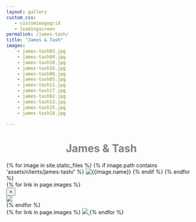 ```yaml
---
layout: gallery
custom_css:
   - customimagegrid
   - loadingscreen
permalink: /james-tash/
title: "James & Tash"
images: 
    - james-tash03.jpg
    - james-tash09.jpg
    - james-tash10.jpg
    - james-tash16.jpg
    - james-tash08.jpg
    - james-tash05.jpg
    - james-tash11.jpg
    - james-tash17.jpg
    - james-tash02.jpg
    - james-tash13.jpg
    - james-tash15.jpg
    - james-tash18.jpg
    
---
```

<div class="intro-text">
    <h1 style="color:grey;text-align:center;">James & Tash</h1>
</div>
<section class="mobile-photos">
{% for image in site.static_files %}
	{% if image.path contains 'assets/clients/james-tash/' %}
		<img src="{{image.path}}" alt="{{image.name}}" id="index{{forloop.index}}" class="mobile-photos mobile-noclick"/>
	{% endif %}
{% endfor %}
</section>
<section id="modal">
	{% for link in page.images %}
    <div class="modal fade" tabindex="-1" role="dialog" id="index{{forloop.index}}">
        <div class="modal-dialog modal-lg">
        <div class="modal-content">
            <div class="modal-header">
                <button type="button" class="close" data-dismiss="modal" aria-label="Close"><span aria-hidden="true">&times;</span></button>
            </div>
           <img src="/assets/clients{{ page.permalink }}{{ link }}" id="{{image.path}}"/>
        </div><!-- /.modal-content -->
        </div><!-- /.modal-dialog -->
    </div><!-- /.modal -->
	{% endfor %}
</section>
<section id="photos" class="photos">
{% for link in page.images %}
	 <a href="#index{{forloop.index}}" data-toggle="modal" data-target="#index{{forloop.index}}" class="mobile-noclick">
		<img src="/assets/clients{{ page.permalink }}{{ link }}" id="index{{forloop.index}}"/>
	</a>
{% endfor %}
</section>